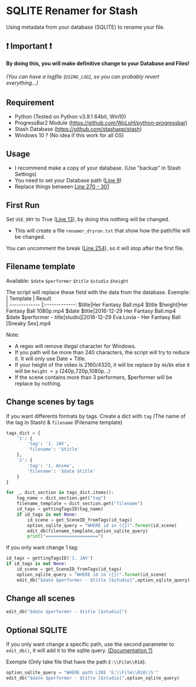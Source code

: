 # SQLITE Renamer for Stash

Using metadata from your database (SQLITE) to rename your file.

## :exclamation: Important :exclamation:

**By doing this, you will make definitive change to your Database and Files!**

###### (You can have a logfile (`USING_LOG`), so you can probably revert everything...)

## Requirement

-   Python (Tested on Python v3.9.1 64bit, Win10)
-   ProgressBar2 Module (https://github.com/WoLpH/python-progressbar)
-   Stash Database (https://github.com/stashapp/stash)
-   Windows 10 ? (No idea if this work for all OS)

## Usage

-   I recommend make a copy of your database. (Use "backup" in Stash Settings)
-   You need to set your Database path ([Line 9](Stash_Sqlite_Renamer.py#L9))
-   Replace things between [Line 270 - 301](Stash_Sqlite_Renamer.py#L270)

## First Run

Set `USE_DRY` to True ([Line 13](Stash_Sqlite_Renamer.py#L13)), by doing this nothing will be changed.

-   This will create a file `renamer_dryrun.txt` that show how the path/file will be changed.

You can uncomment the break ([Line 254](Stash_Sqlite_Renamer.py#L254)), so it will stop after the first file.

## Filename template

Available: `$date` `$performer` `$title` `$studio` `$height`

The script will replace these field with the data from the database.
Exemple:
| Template | Result  
| ------------- |:-------------:
$title|Her Fantasy Ball.mp4
$title $height|Her Fantasy Ball 1080p.mp4
$date $title|2016-12-29 Her Fantasy Ball.mp4
$date $performer - $title [$studio]|2016-12-29 Eva Lovia - Her Fantasy Ball [Sneaky Sex].mp4

Note:

-   A regex will remove illegal character for Windows.
-   If you path will be more than 240 characters, the script will try to reduce it. It will only use Date + Title.
-   If your height of the video is 2160/4320, it will be replace by `4k`/`8k` else it will be `height + p` (240p,720p,1080p...)
-   If the scene contains more than 3 performers, $performer will be replace by nothing.

## Change scenes by tags

If you want differents formats by tags. Create a dict with `tag` (The name of the tag in Stash) & `filename` (Filename template)

```py
tags_dict = {
    '1': {
        'tag': '1. JAV',
        'filename': '$title'
    },
    '2': {
        'tag': '1. Anime',
        'filename': '$date $title'
    }
}

for _, dict_section in tags_dict.items():
    tag_name = dict_section.get("tag")
    filename_template = dict_section.get("filename")
    id_tags = gettingTagsID(tag_name)
    if id_tags is not None:
        id_scene = get_SceneID_fromTags(id_tags)
        option_sqlite_query = "WHERE id in ({})".format(id_scene)
        edit_db(filename_template,option_sqlite_query)
        print("====================")
```

If you only want change 1 tag:

```py
id_tags = gettingTagsID('1. JAV')
if id_tags is not None:
    id_scene = get_SceneID_fromTags(id_tags)
    option_sqlite_query = "WHERE id in ({})".format(id_scene)
    edit_db("$date $performer - $title [$studio]",option_sqlite_query)
```

## Change all scenes

```py
edit_db("$date $performer - $title [$studio]")
```

## Optional SQLITE

If you only want change a specific path, use the second parameter to `edit_db()`, it will add it to the sqlite query. [(Documentation ?)](https://www.tutorialspoint.com/sqlite/sqlite_where_clause.htm)

Exemple (Only take file that have the path `E:\\Film\\R18`):

```py
option_sqlite_query = "WHERE path LIKE 'E:\\Film\\R18\\%'"
edit_db("$date $performer - $title [$studio]",option_sqlite_query)
```
